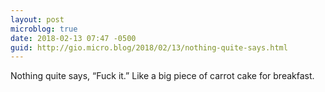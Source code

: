 ```yaml
---
layout: post
microblog: true
date: 2018-02-13 07:47 -0500
guid: http://gio.micro.blog/2018/02/13/nothing-quite-says.html
---
```

Nothing quite says, “Fuck it.” Like a big piece of carrot cake for breakfast.
